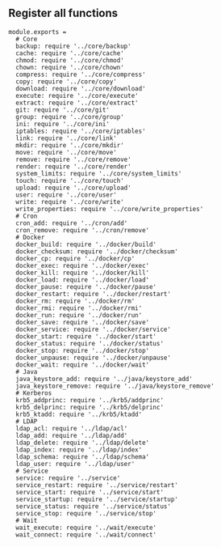 
## Register all functions

    module.exports =
      # Core
      backup: require '../core/backup'
      cache: require '../core/cache'
      chmod: require '../core/chmod'
      chown: require '../core/chown'
      compress: require '../core/compress'
      copy: require '../core/copy'
      download: require '../core/download'
      execute: require '../core/execute'
      extract: require '../core/extract'
      git: require '../core/git'
      group: require '../core/group'
      ini: require '../core/ini'
      iptables: require '../core/iptables'
      link: require '../core/link'
      mkdir: require '../core/mkdir'
      move: require '../core/move'
      remove: require '../core/remove'
      render: require '../core/render'
      system_limits: require '../core/system_limits'
      touch: require '../core/touch'
      upload: require '../core/upload'
      user: require '../core/user'
      write: require '../core/write'
      write_properties: require '../core/write_properties'
      # Cron
      cron_add: require '../cron/add'
      cron_remove: require '../cron/remove'
      # Docker
      docker_build: require '../docker/build'
      docker_checksum: require '../docker/checksum'
      docker_cp: require '../docker/cp'
      docker_exec: require '../docker/exec'
      docker_kill: require '../docker/kill'
      docker_load: require '../docker/load'
      docker_pause: require '../docker/pause'
      docker_restart: require '../docker/restart'
      docker_rm: require '../docker/rm'
      docker_rmi: require '../docker/rmi'
      docker_run: require '../docker/run'
      docker_save: require '../docker/save'
      docker_service: require '../docker/service'
      docker_start: require '../docker/start'
      docker_status: require '../docker/status'
      docker_stop: require '../docker/stop'
      docker_unpause: require '../docker/unpause'
      docker_wait: require '../docker/wait'
      # Java
      java_keystore_add: require '../java/keystore_add'
      java_keystore_remove: require '../java/keystore_remove'
      # Kerberos
      krb5_addprinc: require '../krb5/addprinc'
      krb5_delprinc: require '../krb5/delprinc'
      krb5_ktadd: require '../krb5/ktadd'
      # LDAP
      ldap_acl: require '../ldap/acl'
      ldap_add: require '../ldap/add'
      ldap_delete: require '../ldap/delete'
      ldap_index: require '../ldap/index'
      ldap_schema: require '../ldap/schema'
      ldap_user: require '../ldap/user'
      # Service
      service: require '../service'
      service_restart: require '../service/restart'
      service_start: require '../service/start'
      service_startup: require '../service/startup'
      service_status: require '../service/status'
      service_stop: require '../service/stop'
      # Wait
      wait_execute: require '../wait/execute'
      wait_connect: require '../wait/connect'

